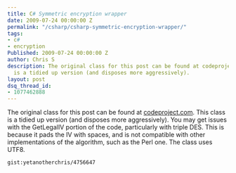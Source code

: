 ```yaml
---
title: C# Symmetric encryption wrapper
date: 2009-07-24 00:00:00 Z
permalink: "/csharp/csharp-symmetric-encryption-wrapper/"
tags:
- c#
- encryption
Published: 2009-07-24 00:00:00 Z
author: Chris S
description: The original class for this post can be found at codeproject.com. This class
  is a tidied up version (and disposes more aggressively).
layout: post
dsq_thread_id:
- 1077462888
---
```


The original class for this post can be found at [codeproject.com][1]. This class is a tidied up version (and disposes more aggressively). You may get issues with the GetLegalIV portion of the code, particularly with triple DES. This is because it pads the IV with spaces, and is not compatible with other implementations of the algorithm, such as the Perl one. The class uses UTF8.

<!--more-->

  
`gist:yetanotherchris/4756647`

 [1]: http://www.codeproject.com/dotnet/encryption_decryption.asp